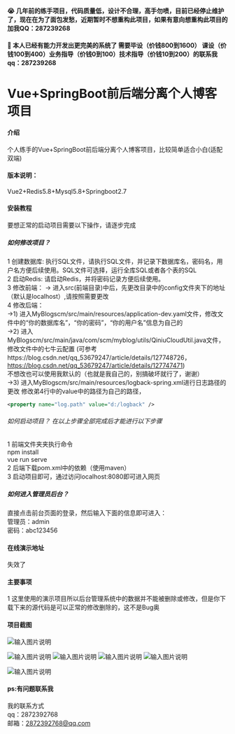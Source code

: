 ####  :sob: 几年前的练手项目，代码质量低，设计不合理，高手勿喷，目前已经停止维护了，现在在为了面包发愁，近期暂时不想重构此项目，如果有意向想重构此项目的加我QQ：287239268
####  :facepunch: 本人已经有能力开发出更完美的系统了 需要毕设（价钱800到1600） 课设（价钱100到400）业务指导（价钱0到100）技术指导（价钱10到200）的联系我qq：287239268

# Vue+SpringBoot前后端分离个人博客项目

#### 介绍
个人练手的Vue+SpringBoot前后端分离个人博客项目，比较简单适合小白(适配双端)

#### 版本说明：
Vue2+Redis5.8+Mysql5.8+Springboot2.7

#### 安装教程

要想正常的启动项目需要以下操作，请逐步完成 

##### 如何修改项目？ 
1 创建数据库: 执行SQL文件，请执行SQL文件，并记录下数据库名，密码名，用户名方便后续使用。SQL文件可选择，运行全库SQL或者各个表的SQL <br>
2 启动Redis: 请启动Redis，并将密码记录方便后续使用。 <br>
3 修改前端： -> 进入src(前端目录)中后，先更改目录中的config文件夹下的地址（默认是localhost）,请按照需要更改 <br>
4 修改后端： <br>
->1) 进入MyBlogscm/src/main/resources/application-dev.yaml文件，修改文件中的“你的数据库名”，“你的密码”，“你的用户名”信息为自己的<br> 
->2) 进入MyBlogscm/src/main/java/com/scm/myblog/utils/QiniuCloudUtil.java文件，修改文件中的七牛云配置 (可参考https://blog.csdn.net/qq_53679247/article/details/127748726，https://blog.csdn.net/qq_53679247/article/details/127747471) <br>
不想改也可以使用我默认的（也就是我自己的，别搞破坏就行了，谢谢）<br>
->3) 进入MyBlogscm/src/main/resources/logback-spring.xml进行日志路径的更改
修改弟4行中的value中的路径为自己的路径，
```xml
<property name="log.path" value="d:/logback" />
```

###### 如何启动项目？ 在以上步骤全部完成后才能进行以下步骤 <br>
1 前端文件夹夹执行命令<br>
 npm install<br>
 vue run serve <br>
2 后端下载pom.xml中的依赖（使用maven）<br> 
3 启动项目即可，通过访问localhost:8080即可进入网页 <br>
##### 如何进入管理员后台？<br>
直接点击前台页面的登录，然后输入下面的信息即可进入：<br>
管理员：admin<br>
密码：abc123456<br>


#### 在线演示地址
失效了

#### 主要事项
1 这里使用的演示项目所以后台管理系统中的数据并不能被删除或修改，但是你下载下来的源代码是可以正常的修改删除的，这不是Bug奥<br>

#### 项目截图
![输入图片说明](https://foruda.gitee.com/images/1678268357952724242/d87cb624_10104977.png "屏幕截图")

![输入图片说明](https://foruda.gitee.com/images/1678268390514661950/0812aab8_10104977.png "屏幕截图")
![输入图片说明](https://foruda.gitee.com/images/1678268402068061830/4f9f0acc_10104977.png "屏幕截图")
![输入图片说明](https://foruda.gitee.com/images/1678268424788493012/0599a459_10104977.png "屏幕截图")
![输入图片说明](https://foruda.gitee.com/images/1678268489749462929/747f318f_10104977.png "屏幕截图")

![输入图片说明](https://foruda.gitee.com/images/1678268503537380910/6cf87551_10104977.png "屏幕截图")


#### ps:有问题联系我 
我的联系方式 <br>
qq：2872392768<br>
邮箱：2872392768@qq.com<br>